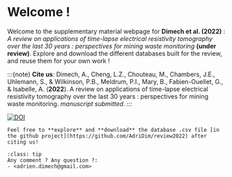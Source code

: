# **Welcome !**


Welcome to the supplementary material webpage for **Dimech et al. (2022)** : _A review on applications of time-lapse electrical resistivity tomography over the last 30 years : perspectives for mining waste monitoring_ **(under review)**. 
Explore and download the different databases built for the review, and reuse them for your own work ! 



:::{note} 
**Cite us**: 
Dimech, A., Cheng, L.Z., Chouteau, M., Chambers, J.E., Uhlemann, S., & Wilkinson, P.B., Meldrum, P.I., Mary, B., Fabien-Ouellet, G., & Isabelle, A. (**2022**). A review on  applications of time-lapse electrical resistivity tomography over the last 30 years : perspectives for mining waste monitoring. 
_manuscript submitted_.
:::

[![DOI](https://zenodo.org/badge/465892724.svg)](https://zenodo.org/badge/latestdoi/465892724)

```{admonition} Download
Feel free to **explore** and **download** the database .csv file [in the github project](https://github.com/AdriDim/review2022) after citing us! 
```

```{admonition} Get in touch!
:class: tip
Any comment ? Any question ?:
- <adrien.dimech@gmail.com>


```

	








